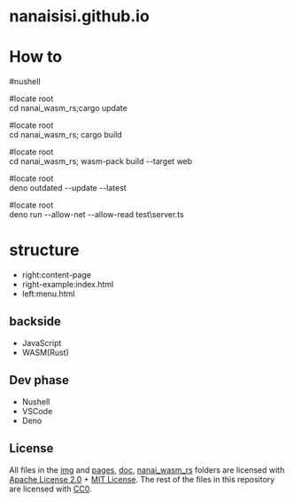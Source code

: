# nanaisisi.github.io
# How to

#nushell

#locate root<br />
cd nanai_wasm_rs;cargo update

#locate root<br />
cd nanai_wasm_rs; cargo build

#locate root<br />
cd nanai_wasm_rs; wasm-pack build --target web

#locate root<br />
deno outdated --update --latest

#locate root<br />
deno run --allow-net --allow-read test\server.ts

# structure

- right:content-page
- right-example:index.html
- left:menu.html

## backside

- JavaScript
- WASM(Rust)

## Dev phase

- Nushell
- VSCode
- Deno

## License

All files in the [img](./img) and [pages](./pages), [doc](./doc), [nanai_wasm_rs](./nanai_wasm_rs) folders are licensed with  [Apache License 2.0](./doc/LICENSE-APACHE) + [MIT License](./doc/LICENSE-MIT). The rest of the files in this repository are licensed with [CC0](./LICENSE).
